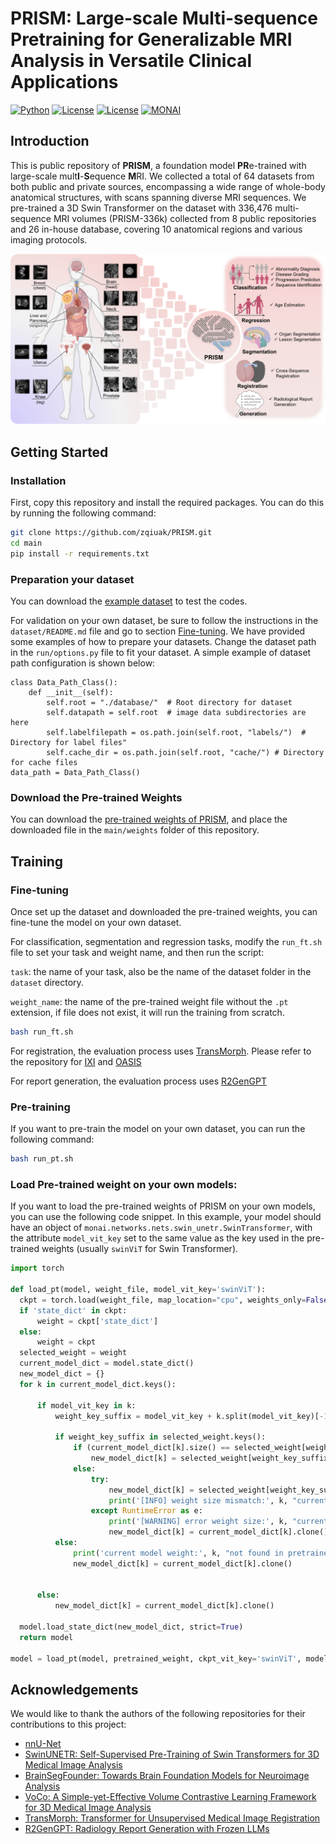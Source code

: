 # PRISM: Large-scale Multi-sequence Pretraining for Generalizable MRI Analysis in Versatile Clinical Applications


[![Python](https://img.shields.io/badge/Python-3.11.0-blue)]()
[![License](https://img.shields.io/badge/License-Apache%202.0-yellow)](https://opensource.org/licenses/Apache-2.0)
[![License](https://img.shields.io/badge/Dataset-PRISM--336K-red)]()
[![MONAI](https://img.shields.io/badge/MONAI-1.4.0-blue)](https://monai.io/)

## Introduction
This is public repository of **PRISM**, a foundation model **PR**e-trained with large-scale mult**I**-**S**equence **M**RI. We collected a total of 64 datasets from both public and private sources, encompassing a wide range of whole-body anatomical structures, with scans spanning diverse MRI sequences.
We pre-trained a 3D Swin Transformer on the dataset with 336,476 multi-sequence MRI volumes (PRISM-336k) collected from 8 public repositories and 26 in-house database, covering 10 anatomical regions and various imaging protocols.

![PRISM](asserts/main.png)

<!-- ![Datasets](asserts/datasets.png) -->

## Getting Started

### Installation
First, copy this repository and install the required packages. You can do this by running the following command:
```bash
git clone https://github.com/zqiuak/PRISM.git
cd main
pip install -r requirements.txt
```


### Preparation your dataset
You can download the [example dataset](https://www.kaggle.com/datasets/anhoangvo/acdc-dataset) to test the codes.

For validation on your own dataset, be sure to follow the instructions in the `dataset/README.md` file and go to section [Fine-tuning](#fine-tuning).
We have provided some examples of how to prepare your datasets.
Change the dataset path in the `run/options.py` file to fit your dataset.
A simple example of dataset path configuration is shown below:
```
class Data_Path_Class():
    def __init__(self):
        self.root = "./database/"  # Root directory for dataset
        self.datapath = self.root  # image data subdirectories are here
        self.labelfilepath = os.path.join(self.root, "labels/")  # Directory for label files"
        self.cache_dir = os.path.join(self.root, "cache/") # Directory for cache files
data_path = Data_Path_Class()
```

### Download the Pre-trained Weights
You can download the [pre-trained weights of PRISM](https://drive.google.com/file/d/1__lWJfBaCSQqkyPvxpQqK-MWH_d__bWz/view?usp=sharing), and place the downloaded file in the `main/weights` folder of this repository.

## Training
### Fine-tuning
Once set up the dataset and downloaded the pre-trained weights, you can fine-tune the model on your own dataset.

For classification, segmentation and regression tasks, modify the `run_ft.sh` file to set your task and weight name, and then run the script:

```task```: the name of your task, also be the name of the dataset folder in the `dataset` directory.

```weight_name```: the name of the pre-trained weight file without the `.pt` extension, if file does not exist, it will run the training from scratch.

```bash
bash run_ft.sh
```

For registration, the evaluation process uses [TransMorph](https://github.com/junyuchen245/TransMorph_Transformer_for_Medical_Image_Registration). 
Please refer to the repository for [IXI](https://github.com/junyuchen245/TransMorph_Transformer_for_Medical_Image_Registration/tree/main/IXI) and [OASIS](https://github.com/junyuchen245/TransMorph_Transformer_for_Medical_Image_Registration/tree/main/OASIS)

For report generation, the evaluation process uses [R2GenGPT](https://github.com/wang-zhanyu/R2GenGPT)

### Pre-training
If you want to pre-train the model on your own dataset, you can run the following command:
```bash
bash run_pt.sh
```

### Load Pre-trained weight on your own models:
If you want to load the pre-trained weights of PRISM on your own models, you can use the following code snippet. 
In this example, your model should have an object of `monai.networks.nets.swin_unetr.SwinTransformer`, with the attribute `model_vit_key` set to the same value as the key used in the pre-trained weights (usually `swinViT` for Swin Transformer).

```python
import torch

def load_pt(model, weight_file, model_vit_key='swinViT'):
  ckpt = torch.load(weight_file, map_location="cpu", weights_only=False)
  if 'state_dict' in ckpt:
      weight = ckpt['state_dict']
  else:
      weight = ckpt
  selected_weight = weight
  current_model_dict = model.state_dict()
  new_model_dict = {}
  for k in current_model_dict.keys():

      if model_vit_key in k: 
          weight_key_suffix = model_vit_key + k.split(model_vit_key)[-1] 

          if weight_key_suffix in selected_weight.keys():
              if (current_model_dict[k].size() == selected_weight[weight_key_suffix].size()):
                  new_model_dict[k] = selected_weight[weight_key_suffix].clone()  
              else:
                  try:
                      new_model_dict[k] = selected_weight[weight_key_suffix].expand_as(current_model_dict[k]).clone()
                      print('[INFO] weight size mismatch:', k, "current size:", current_model_dict[k].size(), "pt size:", selected_weight[weight_key_suffix].size(), "expanded to match current model size")
                  except RuntimeError as e:
                      print('[WARNING] error weight size:', k, "current size:", current_model_dict[k].size(), "pt size:", selected_weight[weight_key_suffix].size(), "expand size error:", e)
                      new_model_dict[k] = current_model_dict[k].clone()
          else:
              print('current model weight:', k, "not found in pretrained weight")
              new_model_dict[k] = current_model_dict[k].clone()
              

      else:
          new_model_dict[k] = current_model_dict[k].clone()

  model.load_state_dict(new_model_dict, strict=True)
  return model

model = load_pt(model, pretrained_weight, ckpt_vit_key='swinViT', model_vit_key='swinViT')
```

<!-- ### Registration


### Report Generation -->



## Acknowledgements
We would like to thank the authors of the following repositories for their contributions to this project:
- [nnU-Net](https://github.com/MIC-DKFZ/nnUNet/tree/master)
- [SwinUNETR: Self-Supervised Pre-Training of Swin Transformers for 3D Medical Image Analysis](https://github.com/Project-MONAI/research-contributions/tree/main/SwinUNETR/Pretrain)
- [BrainSegFounder: Towards Brain Foundation Models for Neuroimage Analysis](https://github.com/lab-smile/BrainSegFounder/tree/main)
- [VoCo: A Simple-yet-Effective Volume Contrastive Learning Framework for 3D Medical Image Analysis](https://github.com/Luffy03/Large-Scale-Medical)
- [TransMorph: Transformer for Unsupervised Medical Image Registration](https://github.com/junyuchen245/TransMorph_Transformer_for_Medical_Image_Registration/tree/main)
- [R2GenGPT: Radiology Report Generation with Frozen LLMs](https://github.com/wang-zhanyu/R2GenGPT)